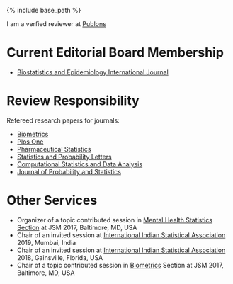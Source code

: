 ﻿---
layout: archive
title: ""
permalink: /responsibilities/
author_profile: true

---

{% include base_path %}

I am a verfied reviewer at [Publons](https://publons.com/researcher/1211118/shrabanti-chowdhury/)


Current Editorial Board Membership
======
* [Biostatistics and Epidemiology International Journal](http://ologyjournals.com/beij/editorialBoardMembers)
	
Review Responsibility
======
Refereed research papers for journals:
  * [Biometrics](https://onlinelibrary.wiley.com/journal/15410420) 
  * [Plos One](https://journals.plos.org/plosone/)
  * [Pharmaceutical Statistics](https://onlinelibrary.wiley.com/journal/15391612)
  * [Statistics and Probability Letters](https://www.journals.elsevier.com/statistics-and-probability-letters)
  * [Computational Statistics and Data Analysis](https://www.journals.elsevier.com/computational-statistics-and-data-analysis)
  * [Journal of Probability and Statistics](https://www.hindawi.com/journals/jps/)


Other Services
======
* Organizer of a topic contributed session in [Mental Health Statistics Section](https://ww2.amstat.org/meetings/jsm/2017/onlineprogram/ActivityDetails.cfm?SessionID=214208) at JSM 2017, Baltimore, MD, USA
* Chair of an invited session at [International Indian Statistical Association](https://www.intindstat.org/iisaconference2019/) 2019, Mumbai, India
* Chair of an invited session at [International Indian Statistical Association](http://iisa2018.biostat.ufl.edu/) 2018, Gainsville, Florida, USA
* Chair of a topic contributed session in [Biometrics](https://ww2.amstat.org/meetings/jsm/2017/onlineprogram/ActivityDetails.cfm?SessionID=214139) Section at JSM 2017, Baltimore, MD, USA


